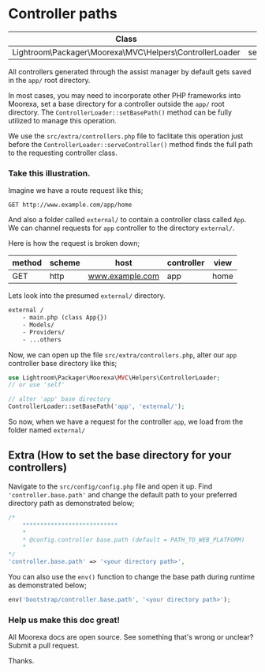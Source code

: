 # Controller paths
Class | Method
------|-------
Lightroom\Packager\Moorexa\MVC\Helpers\ControllerLoader | setBasePath()

All controllers generated through the assist manager by default gets saved in the ```app/``` root directory. 

In most cases, you may need to incorporate other PHP frameworks into Moorexa, set a base directory for a controller outside the ```app/``` root directory. The ```ControllerLoader::setBasePath()``` method can be fully utilized to manage this operation.

We use the ```src/extra/controllers.php``` file to faclitate this operation just before the ```ControllerLoader::serveController()``` method finds the full path to the requesting controller class.

### Take this illustration.
Imagine we have a route request like this;
```http
GET http://www.example.com/app/home
```

And also a folder called ```external/``` to contain a controller class called ```App```. We can channel requests for ```app``` controller to the directory ```external/```.

Here is how the request is broken down;

method | scheme | host | controller | view
-------|--------|------|------------|-----
GET    | http   | www.example.com   | app  | home


Lets look into the presumed ```external/``` directory.
```txt
external /
    - main.php (class App{})
    - Models/
    - Providers/
    - ...others
```

Now, we can open up the file ```src/extra/controllers.php```, alter our ```app``` controller base directory like this;

```php
use Lightroom\Packager\Moorexa\MVC\Helpers\ControllerLoader;
// or use 'self'

// alter 'app' base directory
ControllerLoader::setBasePath('app', 'external/');

```

So now, when we have a request for the controller ```app```, we load from the folder named ```external/```

## Extra (How to set the base directory for your controllers)
Navigate to the ```src/config/config.php``` file and open it up. Find ```'controller.base.path'``` and change the default path to your preferred directory path as demonstrated below;

```php
/*
    ***************************
    * 
    * @config.controller base.path (default = PATH_TO_WEB_PLATFORM) 
    * 
*/
'controller.base.path' => '<your directory path>',
```

You can also use the ```env()``` function to change the base path during runtime as demonstrated below;

```php 
env('bootstrap/controller.base.path', '<your directory path>');
```

### Help us make this doc great!

All Moorexa docs are open source. See something that's wrong or unclear? Submit a pull request.

Thanks.